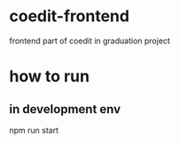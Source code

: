 # coedit-frontend
frontend part of coedit in graduation project

# how to run

## in development env

npm run start
